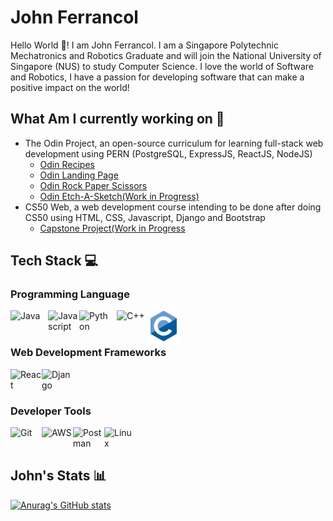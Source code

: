 # John Ferrancol 

Hello World 👋! I am John Ferrancol. I am a Singapore Polytechnic Mechatronics and Robotics Graduate and will join the National University of Singapore (NUS) to study Computer Science.
I love the world of Software and Robotics, I have a passion for developing software that can make a positive impact on the world! 

## What Am I currently working on 📃
- The Odin Project, an open-source curriculum for learning full-stack web development using PERN (PostgreSQL, ExpressJS, ReactJS, NodeJS)
  - [Odin Recipes](https://github.com/JohnFerrancol/odin-recipes)
  - [Odin Landing Page](https://github.com/JohnFerrancol/odin-landing-page)
  - [Odin Rock Paper Scissors](https://github.com/JohnFerrancol/odin-rock-paper-scissors)
  - [Odin Etch-A-Sketch(Work in Progress)](https://github.com/JohnFerrancol/odin-etch-a-sketch)
- CS50 Web, a web development course intending to be done after doing CS50 using HTML, CSS, Javascript, Django and Bootstrap
  - [Capstone Project(Work in Progress](https://cs50.harvard.edu/web/2020/projects/final/capstone/)

## Tech Stack 💻
<h3 align="left">Programming Language</h3>
<img align="left" alt="Java" width="50px" style="padding-right:10px;" src="https://cdn.jsdelivr.net/gh/devicons/devicon/icons/java/java-original.svg"/>
<img  align="left" alt="Javascript" width="50px" src="https://cdn.jsdelivr.net/gh/devicons/devicon@latest/icons/javascript/javascript-original.svg" />   
<img align="left" alt="Python" width="50px" style="padding-right:10px;" src="https://cdn.jsdelivr.net/gh/devicons/devicon/icons/python/python-plain.svg" />
<img align="left" alt="C++" width="50px" src="https://cdn.jsdelivr.net/gh/devicons/devicon@latest/icons/cplusplus/cplusplus-original.svg" />
<img align="left" alt="C" width="50px" style="padding-right:10px;" src="https://raw.githubusercontent.com/devicons/devicon/master/icons/c/c-original.svg" />
<br/><br/>
<h3 align="left">Web Development Frameworks</h3>
<img align="left" alt="React" width="50px" src="https://cdn.jsdelivr.net/gh/devicons/devicon@latest/icons/react/react-original.svg" />
<img align="left" alt="Django" width="50px" src="https://cdn.jsdelivr.net/gh/devicons/devicon@latest/icons/django/django-plain.svg" />
<br/><br/>
<h3 align="left">Developer Tools</h3>
<img align="left" alt="Git" width="50px" src="https://cdn.jsdelivr.net/gh/devicons/devicon@latest/icons/git/git-original.svg" />
<img align="left" alt="AWS" width="50px" src="https://cdn.jsdelivr.net/gh/devicons/devicon@latest/icons/amazonwebservices/amazonwebservices-plain-wordmark.svg" />
<img align="left" alt="Postman" width="50px" src="https://cdn.jsdelivr.net/gh/devicons/devicon@latest/icons/postman/postman-plain.svg" />
<img align="left" alt="Linux" width="50px"src="https://cdn.jsdelivr.net/gh/devicons/devicon@latest/icons/linux/linux-original.svg" />

<br/><br/>
## John's Stats 📊
          
[![Anurag's GitHub stats](https://github-readme-stats.vercel.app/api?username=JohnFerrancol)](https://github.com/JohnFerrancol/github-readme-stats)



<!--
**JohnFerrancol/JohnFerrancol** is a ✨ _special_ ✨ repository because its `README.md` (this file) appears on your GitHub profile.

Here are some ideas to get you started:

- 🔭 I’m currently working on ...
- 🌱 I’m currently learning ...
- 👯 I’m looking to collaborate on ...
- 🤔 I’m looking for help with ...
- 💬 Ask me about ...
- 📫 How to reach me: ...
- 😄 Pronouns: ...
- ⚡ Fun fact: ...
[[![Anurag's GitHub stats](https://github-readme-stats.vercel.app/api?username=JohnFerrancol)](https://github.com/JohnFerrancol/github-readme-stats)
-->
